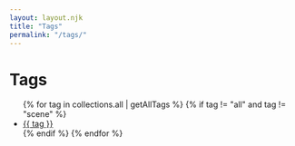 ```yaml
---
layout: layout.njk
title: "Tags"
permalink: "/tags/"
---
```


<h1>Tags</h1>
<ul>
{% for tag in collections.all | getAllTags %}
  {% if tag != "all" and tag != "scene" %}
    <li><a href="/tags/{{ tag | slug }}/">{{ tag }}</a></li>
  {% endif %}
{% endfor %}
</ul>

